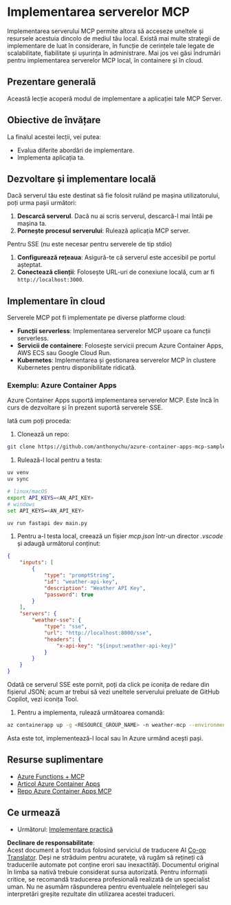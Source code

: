 <!--
CO_OP_TRANSLATOR_METADATA:
{
  "original_hash": "1d9dc83260576b76f272d330ed93c51f",
  "translation_date": "2025-07-13T22:11:11+00:00",
  "source_file": "03-GettingStarted/09-deployment/README.md",
  "language_code": "ro"
}
-->
# Implementarea serverelor MCP

Implementarea serverului MCP permite altora să acceseze uneltele și resursele acestuia dincolo de mediul tău local. Există mai multe strategii de implementare de luat în considerare, în funcție de cerințele tale legate de scalabilitate, fiabilitate și ușurința în administrare. Mai jos vei găsi îndrumări pentru implementarea serverelor MCP local, în containere și în cloud.

## Prezentare generală

Această lecție acoperă modul de implementare a aplicației tale MCP Server.

## Obiective de învățare

La finalul acestei lecții, vei putea:

- Evalua diferite abordări de implementare.
- Implementa aplicația ta.

## Dezvoltare și implementare locală

Dacă serverul tău este destinat să fie folosit rulând pe mașina utilizatorului, poți urma pașii următori:

1. **Descarcă serverul**. Dacă nu ai scris serverul, descarcă-l mai întâi pe mașina ta.  
1. **Pornește procesul serverului**: Rulează aplicația MCP server.

Pentru SSE (nu este necesar pentru serverele de tip stdio)

1. **Configurează rețeaua**: Asigură-te că serverul este accesibil pe portul așteptat.  
1. **Conectează clienții**: Folosește URL-uri de conexiune locală, cum ar fi `http://localhost:3000`.

## Implementare în cloud

Serverele MCP pot fi implementate pe diverse platforme cloud:

- **Funcții serverless**: Implementarea serverelor MCP ușoare ca funcții serverless.  
- **Servicii de containere**: Folosește servicii precum Azure Container Apps, AWS ECS sau Google Cloud Run.  
- **Kubernetes**: Implementarea și gestionarea serverelor MCP în clustere Kubernetes pentru disponibilitate ridicată.

### Exemplu: Azure Container Apps

Azure Container Apps suportă implementarea serverelor MCP. Este încă în curs de dezvoltare și în prezent suportă serverele SSE.

Iată cum poți proceda:

1. Clonează un repo:

  ```sh
  git clone https://github.com/anthonychu/azure-container-apps-mcp-sample.git
  ```

1. Rulează-l local pentru a testa:

  ```sh
  uv venv
  uv sync

  # linux/macOS
  export API_KEYS=<AN_API_KEY>
  # windows
  set API_KEYS=<AN_API_KEY>

  uv run fastapi dev main.py
  ```

1. Pentru a-l testa local, creează un fișier *mcp.json* într-un director *.vscode* și adaugă următorul conținut:

  ```json
  {
      "inputs": [
          {
              "type": "promptString",
              "id": "weather-api-key",
              "description": "Weather API Key",
              "password": true
          }
      ],
      "servers": {
          "weather-sse": {
              "type": "sse",
              "url": "http://localhost:8000/sse",
              "headers": {
                  "x-api-key": "${input:weather-api-key}"
              }
          }
      }
  }
  ```

  Odată ce serverul SSE este pornit, poți da click pe iconița de redare din fișierul JSON; acum ar trebui să vezi uneltele serverului preluate de GitHub Copilot, vezi iconița Tool.

1. Pentru a implementa, rulează următoarea comandă:

  ```sh
  az containerapp up -g <RESOURCE_GROUP_NAME> -n weather-mcp --environment mcp -l westus --env-vars API_KEYS=<AN_API_KEY> --source .
  ```

Asta este tot, implementează-l local sau în Azure urmând acești pași.

## Resurse suplimentare

- [Azure Functions + MCP](https://learn.microsoft.com/en-us/samples/azure-samples/remote-mcp-functions-dotnet/remote-mcp-functions-dotnet/)  
- [Articol Azure Container Apps](https://techcommunity.microsoft.com/blog/appsonazureblog/host-remote-mcp-servers-in-azure-container-apps/4403550)  
- [Repo Azure Container Apps MCP](https://github.com/anthonychu/azure-container-apps-mcp-sample)  


## Ce urmează

- Următorul: [Implementare practică](../../04-PracticalImplementation/README.md)

**Declinare de responsabilitate**:  
Acest document a fost tradus folosind serviciul de traducere AI [Co-op Translator](https://github.com/Azure/co-op-translator). Deși ne străduim pentru acuratețe, vă rugăm să rețineți că traducerile automate pot conține erori sau inexactități. Documentul original în limba sa nativă trebuie considerat sursa autorizată. Pentru informații critice, se recomandă traducerea profesională realizată de un specialist uman. Nu ne asumăm răspunderea pentru eventualele neînțelegeri sau interpretări greșite rezultate din utilizarea acestei traduceri.